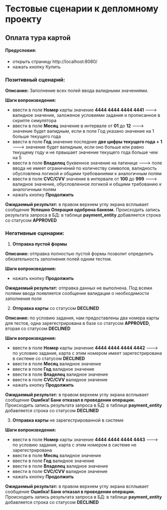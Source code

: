 # Тестовые сценарии к депломному проекту

## Оплата тура картой

#### Предусловия:

- открыть страницу http://localhost:8080/
- нажать кнопку Купить

### Позитивный сценарий:

**Описание:** Заполнение всех полей ввода валидными значениями. 

**Шаги вопроизведения:** 

- ввести в поле **Номер** карты значение **4444 4444 4444 4441** ---> валидное значение, заложеное условиями задания и прописанное в скрипте симулятора
- ввести в поле **Месяц** значение в интервале от **01** до **12** ---> значение будет валидным, если в поле Год указано значение на 1 больше текущего года
- ввести в поле **Год** значение последние **две цифры текущего года + 1** ---> значение будет валидным, если оно больше или равно текущему году и не првышает значение текущего года больше чем на 5
- ввести в поле **Владелец** буквенное значение на латинице ---> поле ввода не имеет ограничений по количеству символов, валидность обусловлена логикой и общими требованиями к аналогичным полям
- ввести в поле **CVC/CVV** значение в интервале от **100** до **999** ---> валидное значение, обусловленное логикой и общими требованию к аналогичным полям 
- нажать кнопку **Продолжить**

**Ожидаемый результат:** в правом верхнем углу экрана всплывает сообщение **Успешно Операция одобрена банком.** Происходить запись результата запроса в БД: в таблице **payment_entity** добавляется строка со статусом **APPROVED**

### Негативные сценарии:

1. **Отправка пустой формы**

**Описание:** отправка полностью пустой формы позволит определить обязательность заполнения полей одним тестом.

**Шаги вопроизведения:** 

- нажать кнопку **Продолжить**

**Ожидаемый результат:** отправка данных не выполнена. Под всеми полями ввода появляется сообщение валидации о необходимости заполнения поля

2. **Отправка карты** со статусом **DECLINED**

**Описание:** по условию задания, нам предоставлены два номера карты для тестов, одна зарегестрирована в базе со статусом **APPROVED**, вторая со статусом **DECLINED**

**Шаги вопроизведения:** 

- ввести в поле **Номер** карты значение **4444 4444 4444 4442** ---> по условию задания, карта с этим номером имеет зарегестрирована в системе со статусом **DECLINED**
- ввести в поле **Месяц** валидное значение
- ввести в поле **Год** валидное значение 
- ввести в поле **Владелец** валидное значение 
- ввести в поле **CVC/CVV** валидное значение
- нажать кнопку **Продолжить**

**Ожидаемый результат:** в правом верхнем углу экрана всплывает сообщение **Ошибка! Банк отказал в проведении операции.** Происходить запись результата запроса в БД: в таблице **payment_entity** добавляется строка со статусом **DECLINED**

3. **Отправка карты** не зарегестрированной в системе

**Шаги вопроизведения:** 

- ввести в поле **Номер** карты значение **4444 4444 4444 4443** ---> по условию задания, карта с этим номером в системе не зарегестрирована
- ввести в поле **Месяц** валидное значение
- ввести в поле **Год** валидное значение 
- ввести в поле **Владелец** валидное значение 
- ввести в поле **CVC/CVV** валидное значение
- нажать кнопку **Продолжить**

**Ожидаемый результат:** в правом верхнем углу экрана всплывает сообщение **Ошибка! Банк отказал в проведении операции.** Происходить запись результата запроса в БД: в таблице **payment_entity** добавляется строка со статусом **DECLINED**







